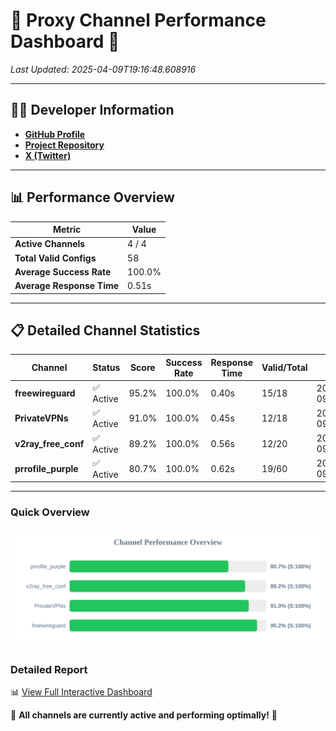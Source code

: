# 🌟 Proxy Channel Performance Dashboard 🌟

_Last Updated: 2025-04-09T19:16:48.608916_

---

## 👩‍💻 Developer Information

- **[GitHub Profile](https://github.com/4n0nymou3)**  
- **[Project Repository](https://github.com/4n0nymou3/multi-proxy-config-fetcher)**  
- **[X (Twitter)](https://x.com/4n0nymou3)**  

---

## 📊 Performance Overview

| Metric                | Value       |
|-----------------------|-------------|
| **Active Channels**   | 4 / 4       |
| **Total Valid Configs** | 58          |
| **Average Success Rate** | 100.0%      |
| **Average Response Time** | 0.51s       |

---

## 📋 Detailed Channel Statistics

| Channel          | Status     | Score  | Success Rate | Response Time | Valid/Total | Last Success               |
|------------------|------------|--------|--------------|---------------|-------------|----------------------------|
| **freewireguard**  | ✅ Active  | 95.2%  | 100.0% | 0.40s         | 15/18       | 2025-04-09T19:16:48.607049 |
| **PrivateVPNs**  | ✅ Active  | 91.0%  | 100.0% | 0.45s         | 12/18       | 2025-04-09T19:16:48.181407 |
| **v2ray_free_conf**  | ✅ Active  | 89.2%  | 100.0% | 0.56s         | 12/20       | 2025-04-09T19:16:47.701598 |
| **prrofile_purple**  | ✅ Active  | 80.7%  | 100.0% | 0.62s         | 19/60       | 2025-04-09T19:16:47.097927 |

---

### Quick Overview
<div align="center">
  <a href="https://raw.githubusercontent.com/nullluser/NullRepo/refs/heads/main/assets/channel_stats_chart.svg">
    <img src="https://raw.githubusercontent.com/nullluser/NullRepo/refs/heads/main/assets/channel_stats_chart.svg" alt="Source Performance Statistics" width="800">
  </a>
</div>

### Detailed Report
📊 [View Full Interactive Dashboard](https://htmlpreview.github.io/?https://github.com/nullluser/NullRepo/blob/main/assets/performance_report.html)

🎉 **All channels are currently active and performing optimally!** 🎉
